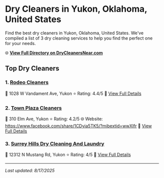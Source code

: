 # Dry Cleaners in Yukon, Oklahoma, United States

Find the best dry cleaners in Yukon, Oklahoma, United States. We've compiled a list of 3 dry cleaning services to help you find the perfect one for your needs.

🌐 **[View Full Directory on DryCleanersNear.com](https://drycleanersnear.com/city/US/Oklahoma/Yukon)**

## Top Dry Cleaners

### 1. [Rodeo Cleaners](https://drycleanersnear.com/dryCleaner/687d9fc27c4eddf67e47eef8/rodeo-cleaners)
📍 1028 W Vandament Ave, Yukon
⭐ Rating: 4.4/5
🔗 [View Full Details](https://drycleanersnear.com/dryCleaner/687d9fc27c4eddf67e47eef8/rodeo-cleaners)

### 2. [Town Plaza Cleaners](https://drycleanersnear.com/dryCleaner/687d9fd57c4eddf67e47ef94/town-plaza-cleaners)
📍 310 Elm Ave, Yukon
⭐ Rating: 4.2/5
🌐 Website: https://www.facebook.com/share/1CDyia5TK5/?mibextid=wwXIfr
🔗 [View Full Details](https://drycleanersnear.com/dryCleaner/687d9fd57c4eddf67e47ef94/town-plaza-cleaners)

### 3. [Surrey Hills Dry Cleaning And Laundry](https://drycleanersnear.com/dryCleaner/687d9fcd7c4eddf67e47ef5a/surrey-hills-dry-cleaning-and-laundry)
📍 12312 N Mustang Rd, Yukon
⭐ Rating: 4/5
🔗 [View Full Details](https://drycleanersnear.com/dryCleaner/687d9fcd7c4eddf67e47ef5a/surrey-hills-dry-cleaning-and-laundry)


---

*Last updated: 8/17/2025*
